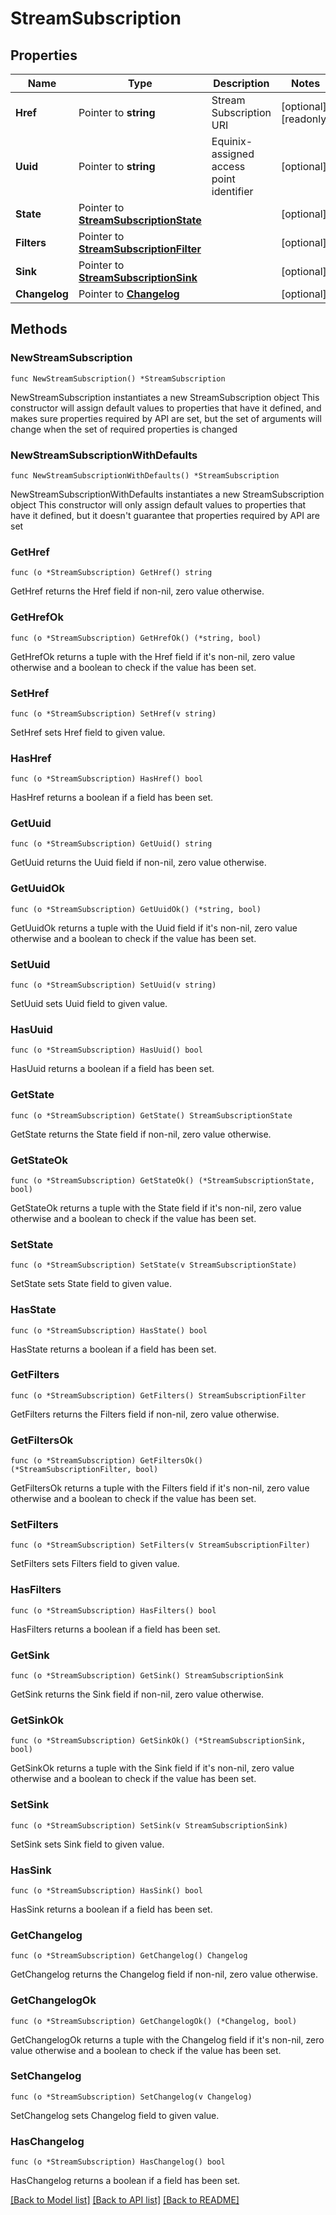 # StreamSubscription

## Properties

Name | Type | Description | Notes
------------ | ------------- | ------------- | -------------
**Href** | Pointer to **string** | Stream Subscription URI | [optional] [readonly] 
**Uuid** | Pointer to **string** | Equinix-assigned access point identifier | [optional] 
**State** | Pointer to [**StreamSubscriptionState**](StreamSubscriptionState.md) |  | [optional] 
**Filters** | Pointer to [**StreamSubscriptionFilter**](StreamSubscriptionFilter.md) |  | [optional] 
**Sink** | Pointer to [**StreamSubscriptionSink**](StreamSubscriptionSink.md) |  | [optional] 
**Changelog** | Pointer to [**Changelog**](Changelog.md) |  | [optional] 

## Methods

### NewStreamSubscription

`func NewStreamSubscription() *StreamSubscription`

NewStreamSubscription instantiates a new StreamSubscription object
This constructor will assign default values to properties that have it defined,
and makes sure properties required by API are set, but the set of arguments
will change when the set of required properties is changed

### NewStreamSubscriptionWithDefaults

`func NewStreamSubscriptionWithDefaults() *StreamSubscription`

NewStreamSubscriptionWithDefaults instantiates a new StreamSubscription object
This constructor will only assign default values to properties that have it defined,
but it doesn't guarantee that properties required by API are set

### GetHref

`func (o *StreamSubscription) GetHref() string`

GetHref returns the Href field if non-nil, zero value otherwise.

### GetHrefOk

`func (o *StreamSubscription) GetHrefOk() (*string, bool)`

GetHrefOk returns a tuple with the Href field if it's non-nil, zero value otherwise
and a boolean to check if the value has been set.

### SetHref

`func (o *StreamSubscription) SetHref(v string)`

SetHref sets Href field to given value.

### HasHref

`func (o *StreamSubscription) HasHref() bool`

HasHref returns a boolean if a field has been set.

### GetUuid

`func (o *StreamSubscription) GetUuid() string`

GetUuid returns the Uuid field if non-nil, zero value otherwise.

### GetUuidOk

`func (o *StreamSubscription) GetUuidOk() (*string, bool)`

GetUuidOk returns a tuple with the Uuid field if it's non-nil, zero value otherwise
and a boolean to check if the value has been set.

### SetUuid

`func (o *StreamSubscription) SetUuid(v string)`

SetUuid sets Uuid field to given value.

### HasUuid

`func (o *StreamSubscription) HasUuid() bool`

HasUuid returns a boolean if a field has been set.

### GetState

`func (o *StreamSubscription) GetState() StreamSubscriptionState`

GetState returns the State field if non-nil, zero value otherwise.

### GetStateOk

`func (o *StreamSubscription) GetStateOk() (*StreamSubscriptionState, bool)`

GetStateOk returns a tuple with the State field if it's non-nil, zero value otherwise
and a boolean to check if the value has been set.

### SetState

`func (o *StreamSubscription) SetState(v StreamSubscriptionState)`

SetState sets State field to given value.

### HasState

`func (o *StreamSubscription) HasState() bool`

HasState returns a boolean if a field has been set.

### GetFilters

`func (o *StreamSubscription) GetFilters() StreamSubscriptionFilter`

GetFilters returns the Filters field if non-nil, zero value otherwise.

### GetFiltersOk

`func (o *StreamSubscription) GetFiltersOk() (*StreamSubscriptionFilter, bool)`

GetFiltersOk returns a tuple with the Filters field if it's non-nil, zero value otherwise
and a boolean to check if the value has been set.

### SetFilters

`func (o *StreamSubscription) SetFilters(v StreamSubscriptionFilter)`

SetFilters sets Filters field to given value.

### HasFilters

`func (o *StreamSubscription) HasFilters() bool`

HasFilters returns a boolean if a field has been set.

### GetSink

`func (o *StreamSubscription) GetSink() StreamSubscriptionSink`

GetSink returns the Sink field if non-nil, zero value otherwise.

### GetSinkOk

`func (o *StreamSubscription) GetSinkOk() (*StreamSubscriptionSink, bool)`

GetSinkOk returns a tuple with the Sink field if it's non-nil, zero value otherwise
and a boolean to check if the value has been set.

### SetSink

`func (o *StreamSubscription) SetSink(v StreamSubscriptionSink)`

SetSink sets Sink field to given value.

### HasSink

`func (o *StreamSubscription) HasSink() bool`

HasSink returns a boolean if a field has been set.

### GetChangelog

`func (o *StreamSubscription) GetChangelog() Changelog`

GetChangelog returns the Changelog field if non-nil, zero value otherwise.

### GetChangelogOk

`func (o *StreamSubscription) GetChangelogOk() (*Changelog, bool)`

GetChangelogOk returns a tuple with the Changelog field if it's non-nil, zero value otherwise
and a boolean to check if the value has been set.

### SetChangelog

`func (o *StreamSubscription) SetChangelog(v Changelog)`

SetChangelog sets Changelog field to given value.

### HasChangelog

`func (o *StreamSubscription) HasChangelog() bool`

HasChangelog returns a boolean if a field has been set.


[[Back to Model list]](../README.md#documentation-for-models) [[Back to API list]](../README.md#documentation-for-api-endpoints) [[Back to README]](../README.md)


